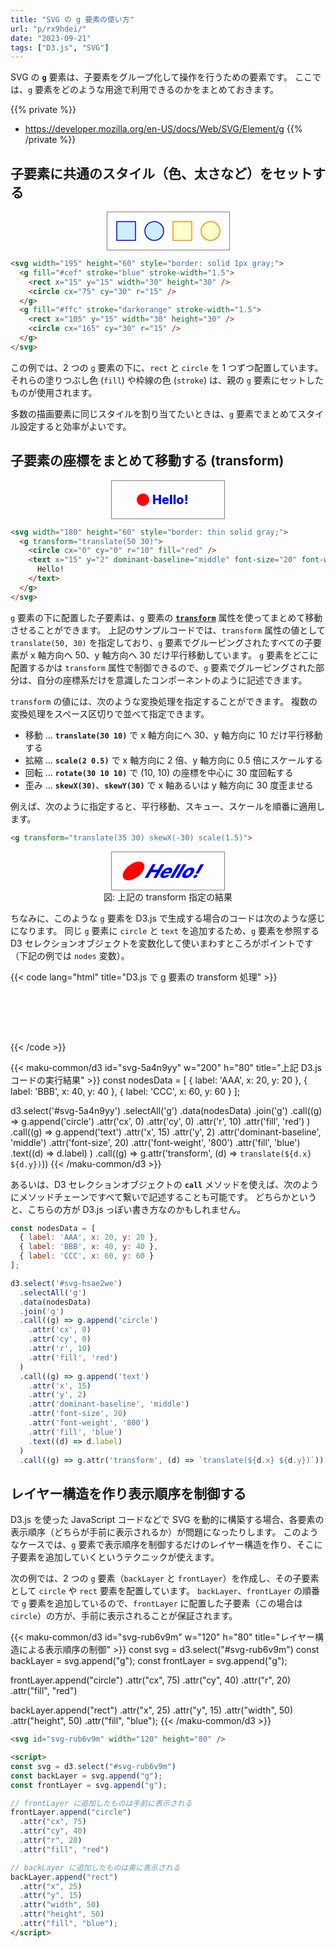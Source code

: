 ```yaml
---
title: "SVG の g 要素の使い方"
url: "p/rx9hdei/"
date: "2023-09-21"
tags: ["D3.js", "SVG"]
---
```


SVG の __`g`__ 要素は、子要素をグループ化して操作を行うための要素です。
ここでは、`g` 要素をどのような用途で利用できるのかをまとめておきます。

{{% private %}}
- https://developer.mozilla.org/en-US/docs/Web/SVG/Element/g
{{% /private %}}


子要素に共通のスタイル（色、太さなど）をセットする
----

<center>
<svg width="195" height="60" style="border: thin solid gray;">
  <g fill="#cef" stroke="blue" stroke-width="1.5">
    <rect x="15" y="15" width="30" height="30" />
    <circle cx="75" cy="30" r="15" />
  </g>
  <g fill="#ffc" stroke="darkorange" stroke-width="1.5">
    <rect x="105" y="15" width="30" height="30" />
    <circle cx="165" cy="30" r="15" />
  </g>
</svg>
</center>

```html
<svg width="195" height="60" style="border: solid 1px gray;">
  <g fill="#cef" stroke="blue" stroke-width="1.5">
    <rect x="15" y="15" width="30" height="30" />
    <circle cx="75" cy="30" r="15" />
  </g>
  <g fill="#ffc" stroke="darkorange" stroke-width="1.5">
    <rect x="105" y="15" width="30" height="30" />
    <circle cx="165" cy="30" r="15" />
  </g>
</svg>
```

この例では、2 つの `g` 要素の下に、`rect` と `circle` を 1 つずつ配置しています。
それらの塗りつぶし色 (`fill`) や枠線の色 (`stroke`) は、親の `g` 要素にセットしたものが使用されます。

多数の描画要素に同じスタイルを割り当てたいときは、`g` 要素でまとめてスタイル設定すると効率がよいです。


子要素の座標をまとめて移動する (transform)
----

<center>
<svg width="180" height="60" style="border: thin solid gray;">
  <g transform="translate(50 30)">
    <circle cx="0" cy="0" r="10" fill="red" />
    <text x="15" y="2" dominant-baseline="middle" font-size="20" font-weight="800" fill="blue">
      Hello!
    </text>
  </g>
</svg>
</center>

```html
<svg width="180" height="60" style="border: thin solid gray;">
  <g transform="translate(50 30)">
    <circle cx="0" cy="0" r="10" fill="red" />
    <text x="15" y="2" dominant-baseline="middle" font-size="20" font-weight="800" fill="blue">
      Hello!
    </text>
  </g>
</svg>
```

`g` 要素の下に配置した子要素は、`g` 要素の [__`transform`__](https://developer.mozilla.org/en-US/docs/Web/SVG/Attribute/transform) 属性を使ってまとめて移動させることができます。
上記のサンプルコードでは、`transform` 属性の値として `translate(50, 30)` を指定しており、`g` 要素でグルーピングされたすべての子要素が x 軸方向へ 50、y 軸方向へ 30 だけ平行移動しています。
`g` 要素をどこに配置するかは `transform` 属性で制御できるので、`g` 要素でグルーピングされた部分は、自分の座標系だけを意識したコンポーネントのように記述できます。

`transform` の値には、次のような変換処理を指定することができます。
複数の変換処理をスペース区切りで並べて指定できます。

- 移動 ... __`translate(30 10)`__ で x 軸方向にへ 30、y 軸方向に 10 だけ平行移動する
- 拡縮 ... __`scale(2 0.5)`__ で x 軸方向に 2 倍、y 軸方向に 0.5 倍にスケールする
- 回転 ... __`rotate(30 10 10)`__ で (10, 10) の座標を中心に 30 度回転する
- 歪み ... __`skewX(30)`__、__`skewY(30)`__ で x 軸あるいは y 軸方向に 30 度歪ませる

例えば、次のように指定すると、平行移動、スキュー、スケールを順番に適用します。

```html
<g transform="translate(35 30) skewX(-30) scale(1.5)">
```

<center>
<svg width="180" height="60" style="border: thin solid gray;">
  <g transform="translate(35 30) skewX(-30) scale(1.5)">
    <circle cx="0" cy="0" r="10" fill="red" />
    <text x="15" y="2" dominant-baseline="middle" font-size="20" font-weight="800" fill="blue">
      Hello!
    </text>
  </g>
</svg>
<div>図: 上記の transform 指定の結果</div>
</center>

ちなみに、このような `g` 要素を D3.js で生成する場合のコードは次のような感じになります。
同じ `g` 要素に `circle` と `text` を追加するため、`g` 要素を参照する D3 セレクションオブジェクトを変数化して使いまわすところがポイントです（下記の例では `nodes` 変数）。

{{< code lang="html" title="D3.js で g 要素の transform 処理" >}}
<svg id="svg-hsae2we" w="200" height="80"></svg>
<script>
const svg = d3.select('#svg-hsae2we');

const nodesData = [
	{ label: 'AAA', x: 20, y: 20 },
	{ label: 'BBB', x: 40, y: 40 },
	{ label: 'CCC', x: 60, y: 60 }
];

// ノードを描画するための g 要素をノードデータの数だけ作成
const nodes = svg.selectAll('g').data(nodesData).join('g');

// 各 g 要素に circle 要素を追加
nodes.append('circle')
  .attr('cx', 0)
  .attr('cy', 0)
  .attr('r', 10)
  .attr('fill', 'red');

// 各 g 要素に text 要素を追加
nodes
  .append('text')
  .attr('x', 15)
  .attr('y', 2)
  .attr('dominant-baseline', 'middle')
  .attr('font-size', 20)
  .attr('font-weight', '800')
  .attr('fill', 'blue')
  .text((d) => d.label);

// 各 g 要素の transform 属性を設定
nodes.attr('transform', (d) => `translate(${d.x} ${d.y})`);
</script>
{{< /code >}}

{{< maku-common/d3 id="svg-5a4n9yy" w="200" h="80" title="上記 D3.js コードの実行結果" >}}
const nodesData = [
  { label: 'AAA', x: 20, y: 20 },
  { label: 'BBB', x: 40, y: 40 },
  { label: 'CCC', x: 60, y: 60 }
];

d3.select('#svg-5a4n9yy')
  .selectAll('g')
  .data(nodesData)
  .join('g')
  .call((g) => g.append('circle')
    .attr('cx', 0)
    .attr('cy', 0)
    .attr('r', 10)
    .attr('fill', 'red')
  )
  .call((g) => g.append('text')
    .attr('x', 15)
    .attr('y', 2)
    .attr('dominant-baseline', 'middle')
    .attr('font-size', 20)
    .attr('font-weight', '800')
    .attr('fill', 'blue')
    .text((d) => d.label)
  )
  .call((g) => g.attr('transform', (d) => `translate(${d.x} ${d.y})`))
{{< /maku-common/d3 >}}

あるいは、D3 セレクションオブジェクトの __`call`__ メソッドを使えば、次のようにメソッドチェーンですべて繋いで記述することも可能です。
どちらかというと、こちらの方が D3.js っぽい書き方なのかもしれません。

```js
const nodesData = [
  { label: 'AAA', x: 20, y: 20 },
  { label: 'BBB', x: 40, y: 40 },
  { label: 'CCC', x: 60, y: 60 }
];

d3.select('#svg-hsae2we')
  .selectAll('g')
  .data(nodesData)
  .join('g')
  .call((g) => g.append('circle')
    .attr('cx', 0)
    .attr('cy', 0)
    .attr('r', 10)
    .attr('fill', 'red')
  )
  .call((g) => g.append('text')
    .attr('x', 15)
    .attr('y', 2)
    .attr('dominant-baseline', 'middle')
    .attr('font-size', 20)
    .attr('font-weight', '800')
    .attr('fill', 'blue')
    .text((d) => d.label)
  )
  .call((g) => g.attr('transform', (d) => `translate(${d.x} ${d.y})`))
```


レイヤー構造を作り表示順序を制御する
----

D3.js を使った JavaScript コードなどで SVG を動的に構築する場合、各要素の表示順序（どちらが手前に表示されるか）が問題になったりします。
このようなケースでは、`g` 要素で表示順序を制御するだけのレイヤー構造を作り、そこに子要素を追加していくというテクニックが使えます。

次の例では、2 つの `g` 要素（`backLayer` と `frontLayer`）を作成し、その子要素として `circle` や `rect` 要素を配置しています。
`backLayer`、`frontLayer` の順番で `g` 要素を追加しているので、`frontLayer` に配置した子要素（この場合は `circle`）の方が、手前に表示されることが保証されます。

{{< maku-common/d3 id="svg-rub6v9m" w="120" h="80" title="レイヤー構造による表示順序の制御" >}}
const svg = d3.select("#svg-rub6v9m")
const backLayer = svg.append("g");
const frontLayer = svg.append("g");

frontLayer.append("circle")
  .attr("cx", 75)
  .attr("cy", 40)
  .attr("r", 20)
  .attr("fill", "red")

backLayer.append("rect")
  .attr("x", 25)
  .attr("y", 15)
  .attr("width", 50)
  .attr("height", 50)
  .attr("fill", "blue");
{{< /maku-common/d3 >}}

```html
<svg id="svg-rub6v9m" width="120" height="80" />

<script>
const svg = d3.select("#svg-rub6v9m")
const backLayer = svg.append("g");
const frontLayer = svg.append("g");

// frontLayer に追加したものは手前に表示される
frontLayer.append("circle")
  .attr("cx", 75)
  .attr("cy", 40)
  .attr("r", 20)
  .attr("fill", "red")

// backLayer に追加したものは奥に表示される
backLayer.append("rect")
  .attr("x", 25)
  .attr("y", 15)
  .attr("width", 50)
  .attr("height", 50)
  .attr("fill", "blue");
</script>
```

